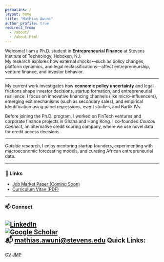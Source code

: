 ```yaml
---
permalink: /
layout: home
title: "Mathias Awuni"
author_profile: true
redirect_from: 
  - /about/
  - /about.html
---
```




Welcome! I am a Ph.D. student in **Entrepreneurial Finance** at Stevens Institute of Technology, Hoboken, NJ.  
My research explores how external shocks—such as policy changes, platform dynamics, and legal reclassifications—affect entrepreneurship, venture finance, and investor behavior.

---

My current work investigates how **economic policy uncertainty** and legal frictions shape investor decisions, startup formation, and entrepreneurial resilience. I focus on innovative financing channels (like micro-influencers), emerging exit mechanisms (such as secondary sales), and empirical identification using panel regressions, event studies, and Bartik IVs.

Before joining the Ph.D. program, I worked on FinTech ventures and corporate finance projects in Ghana and Hong Kong. I co-founded *Coucou Connect*, an alternative credit scoring company, where we use novel data for credit access decisions.

---

_Outside research_, I enjoy mentoring startup founders, experimenting with macroeconomic forecasting models, and curating African entrepreneurial data.

---

### 🔗 Links

- [Job Market Paper (Coming Soon)](#)
- [Curriculum Vitae (PDF)](/cv.pdf)

---

### 📫 Connect

[![LinkedIn](https://img.shields.io/badge/LinkedIn-0A66C2?style=flat&logo=linkedin&logoColor=white)](https://www.linkedin.com/in/mathiasawuni)  
[![Google Scholar](https://img.shields.io/badge/Google%20Scholar-4285F4?style=flat&logo=google-scholar&logoColor=white)](https://scholar.google.com/citations?hl=en&user=biC2bt0AAAAJ)  
📬 mathias.awuni@stevens.edu
Quick Links:
------
[CV](https://academicpages.github.io/markdown/)
[JMP](https://github.com/academicpages/academicpages.github.io/wiki)
